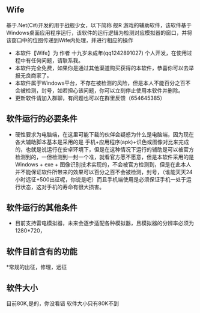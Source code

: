 ## Wife
基于.Net(C#)开发的用于战舰少女，以下简称 舰R 游戏的辅助软件，该软件基于Windows桌面应用程序运行，该软件的运行逻辑为检测对应模拟器的窗口，并将该窗口中的位图传递到Wife内处理，并进行相应的操作
* 本软件【Wife】为 作者 十九岁未成年(qq1242891027) 个人开发，在使用过程中有任何问题，请联系我。
* 本软件完全免费，如果你是通过其他渠道购买获得的本软件，恭喜你可以去举报无良商家了。
* 本软件属于Windows平台，不存在被检测的风险，但是本人不能百分之百不会被检测，封号，如若担心该问题，你可以立刻停止使用本软件并删除。
* 更新软件请加入群聊，有问题也可以在群里反馈（654645385）
  

## 软件运行的必要条件
* 硬性要求为电脑端，在这里可能下载的伙伴会疑惑为什么是电脑端，因为现在各大辅助脚本基本是采用的是 手机+应用程序(apk)+识色或图像对比来完成的，也就是说运行在安卓环境下，但是在这种情况下运行的辅助是可以被官方检测到的，一但检测到一封一个准，就看官方愿不愿意，但是本软件采用的是Windows + exe + 图像识别技术实现的，不会被官方检测到，但是在此本人并不能保证软件所带来的效果可以百分之百不会被检测，封号，（谁能天天24小时远征+500出征呢，你说是吧）而且手机端使用是必须保证手机一处于运行状态，这对手机的寿命有很大损害。

## 软件运行的其他条件
* 目前支持雷电模拟器，未来会逐步适配各种模拟器，且模拟器的分辨率必须为1280*720，

## 软件目前含有的功能
*常规的出征，修理，远征

## 软件大小
目前80K,是的，你没看错 软件大小只有80K不到
